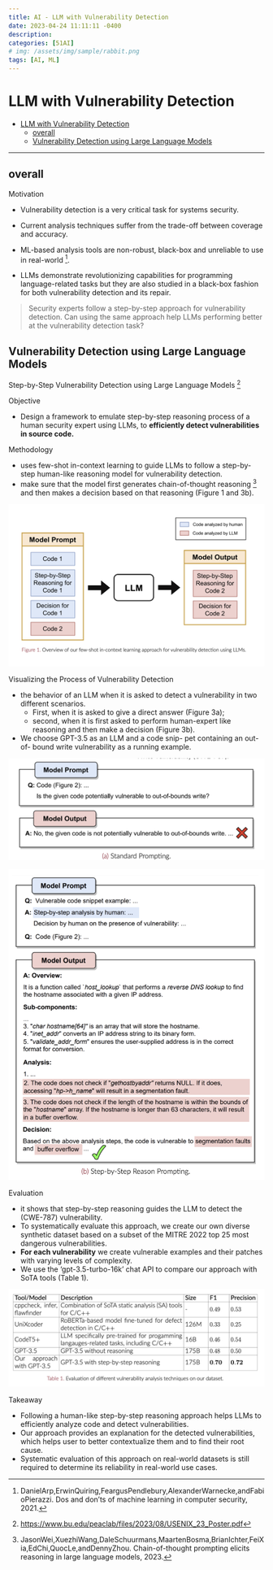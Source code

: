 ```yaml
---
title: AI - LLM with Vulnerability Detection
date: 2023-04-24 11:11:11 -0400
description:
categories: [51AI]
# img: /assets/img/sample/rabbit.png
tags: [AI, ML]
---
```



# LLM with Vulnerability Detection

- [LLM with Vulnerability Detection](#llm-with-vulnerability-detection)
  - [overall](#overall)
  - [Vulnerability Detection using Large Language Models](#vulnerability-detection-using-large-language-models)


---


## overall


Motivation
- Vulnerability detection is a very critical task for systems security.

- Current analysis techniques suffer from the trade-off between coverage and accuracy.

- ML-based analysis tools are non-robust, black-box and unreliable to use in real-world [^Dos].

[^Dos]:DanielArp,ErwinQuiring,FeargusPendlebury,AlexanderWarnecke,andFabioPierazzi. Dos and don’ts of machine learning in computer security, 2021.


- LLMs demonstrate revolutionizing capabilities for programming language-related tasks but they are also studied in a black-box fashion for both vulnerability detection and its repair.


> Security experts follow a step-by-step approach for vulnerability detection. Can using the same approach help LLMs performing better at the vulnerability detection task?


## Vulnerability Detection using Large Language Models

Step-by-Step Vulnerability Detection using Large Language Models [^USENIX_23_Poster]

[^USENIX_23_Poster]: https://www.bu.edu/peaclab/files/2023/08/USENIX_23_Poster.pdf

Objective
- Design a framework to emulate step-by-step reasoning process of a human security expert using LLMs, to **efficiently detect vulnerabilities in source code.**



Methodology
- uses few-shot in-context learning to guide LLMs to follow a step-by-step human-like reasoning model for vulnerability detection.
- make sure that the model first generates chain-of-thought reasoning [^Chain-of-thought] and then makes a decision based on that reasoning (Figure 1 and 3b).

[^Chain-of-thought]: JasonWei,XuezhiWang,DaleSchuurmans,MaartenBosma,BrianIchter,FeiXia,EdChi,QuocLe,andDennyZhou. Chain-of-thought prompting elicits reasoning in large language models, 2023.

![Screenshot 2023-11-08 at 10.45.34](/assets/img/Screenshot%202023-11-08%20at%2010.45.34.png)



Visualizing the Process of Vulnerability Detection
- the behavior of an LLM when it is asked to detect a vulnerability in two different scenarios.
  - First, when it is asked to give a direct answer (Figure 3a);
  - second, when it is first asked to perform human-expert like reasoning and then make a decision (Figure 3b).
- We choose GPT-3.5 as an LLM and a code snip- pet containing an out-of- bound write vulnerability as a running example.

![Screenshot 2023-11-08 at 10.48.39](/assets/img/Screenshot%202023-11-08%20at%2010.48.39.png)

![Screenshot 2023-11-08 at 10.48.52](/assets/img/Screenshot%202023-11-08%20at%2010.48.52.png)



Evaluation
- it shows that step-by-step reasoning guides the LLM to detect the (CWE-787) vulnerability.
- To systematically evaluate this approach, we create our own diverse synthetic dataset based on a subset of the MITRE 2022 top 25 most dangerous vulnerabilities.
- **For each vulnerability** we create vulnerable examples and their patches with varying levels of complexity.
- We use the ‘gpt-3.5-turbo-16k’ chat API to compare our approach with SoTA tools (Table 1).

![Screenshot 2023-11-08 at 10.50.29](/assets/img/Screenshot%202023-11-08%20at%2010.50.29.png)

Takeaway
- Following a human-like step-by-step reasoning approach helps LLMs to efficiently analyze code and detect vulnerabilities.
- Our approach provides an explanation for the detected vulnerabilities, which helps user to better contextualize them and to find their root cause.
- Systematic evaluation of this approach on real-world datasets is still required to determine its reliability in real-world use cases.
